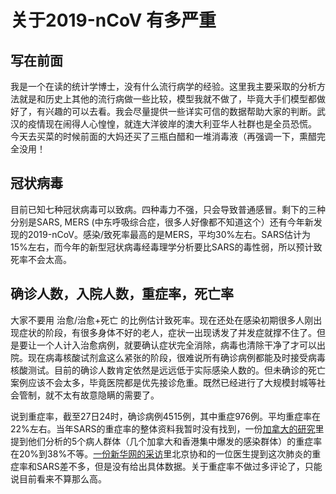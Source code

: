 # 关于2019-nCoV 有多严重

## 写在前面

我是一个在读的统计学博士，没有什么流行病学的经验。这里我主要采取的分析方法就是和历史上其他的流行病做一些比较，模型我就不做了，毕竟大手们模型都做好了，有兴趣的可以去看。我会尽量提供一些详实可信的数据帮助大家的判断。武汉的疫情现在闹得人心惶惶，就连大洋彼岸的澳大利亚华人社群也是全员恐慌。
今天去买菜的时候前面的大妈还买了三瓶白醋和一堆消毒液（再强调一下，熏醋完全没用！

## 冠状病毒
目前已知七种冠状病毒可以致病。四种毒力不强，只会导致普通感冒。剩下的三种分别是SARS, MERS (中东呼吸综合症，很多人好像都不知道这个）还有今年新发现的2019-nCoV。感染/致死率最高的是MERS，平均30%左右。SARS估计为15%左右，而今年的新型冠状病毒经毒理学分析要比SARS的毒性弱，所以预计致死率不会太高。

## 确诊人数，入院人数，重症率，死亡率

大家不要用 治愈/治愈+死亡 的比例估计致死率。现在还处在感染初期很多人刚出现症状的阶段，有很多身体不好的老人，症状一出现诱发了并发症就撑不住了。但是要让一个人计入治愈病例，就要确认症状完全消除，病毒也清除干净了才可以出院。现在病毒核酸试剂盒这么紧张的阶段，很难说所有确诊病例都能及时接受病毒核酸测试。目前的确诊人数肯定依然是远远低于实际感染人数的。但未确诊的死亡案例应该不会太多，毕竟医院都是优先接诊危重。既然已经进行了大规模封城等社会管制，就不太有故意隐瞒的需要了。

说到重症率，截至27日24时，确诊病例4515例，其中重症976例。平均重症率在22%左右。当年SARS的重症率的整体资料我暂时没有找到，一份[加拿大的研究](https://www.ncbi.nlm.nih.gov/pubmed/14605542)里提到他们分析的5个病人群体（几个加拿大和香港集中爆发的感染群体）的重症率在20%到38%不等。[一份新华网的采访](http://www.xinhuanet.com/2020-01/27/c_1125506387.htm)里北京协和的一位医生提到这次肺炎的重症率和SARS差不多，但是没有给出具体数据。关于重症率不做过多评论了，只能说目前看来不算那么高。
